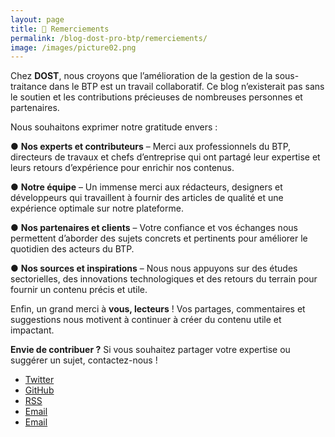 ```yaml
---
layout: page
title: 🙌 Remerciements
permalink: /blog-dost-pro-btp/remerciements/
image: /images/picture02.png
---
```


Chez **DOST**, nous croyons que l’amélioration de la gestion de la sous-traitance dans le BTP est un travail collaboratif. Ce blog n’existerait pas sans le soutien et les contributions précieuses de nombreuses personnes et partenaires.

Nous souhaitons exprimer notre gratitude envers :

●  **Nos experts et contributeurs** – Merci aux professionnels du BTP, directeurs de travaux et chefs d’entreprise qui ont partagé leur expertise et leurs retours d’expérience pour enrichir nos contenus.

●  **Notre équipe** – Un immense merci aux rédacteurs, designers et développeurs qui travaillent à fournir des articles de qualité et une expérience optimale sur notre plateforme.

●  **Nos partenaires et clients** – Votre confiance et vos échanges nous permettent d’aborder des sujets concrets et pertinents pour améliorer le quotidien des acteurs du BTP.

●  **Nos sources et inspirations** – Nous nous appuyons sur des études sectorielles, des innovations technologiques et des retours du terrain pour fournir un contenu précis et utile.

Enfin, un grand merci à **vous, lecteurs** ! Vos partages, commentaires et suggestions nous motivent à continuer à créer du contenu utile et impactant.

 **Envie de contribuer ?** Si vous souhaitez partager votre expertise ou suggérer un sujet, contactez-nous !
 <section>
   <ul class="icons">
   	<li><a href="https://x.com/{{ site.twitter_username }}" class="fa-twitter"><span class="label">Twitter</span></a></li>
 		<li><a href="https://facebook.com/{{ site.github_username }}" class="fa-facebook-square"><span class="label">GitHub</span></a></li>
 		<li><a href="https://linkedin.com/{{ site.linkedin_username }}" class="fa-linkedin-square"><span class="label">RSS</span></a></li>
 		<li><a href="https://instagram.com/{{ site.instagram_username }}" class="fa-instagram"><span class="label">Email</span></a></li>
 		<li><a href="mailto:{{ site.email }}" class="fa-envelope"><span class="label">Email</span></a>
 		</li>
 	</ul>
 </section>
